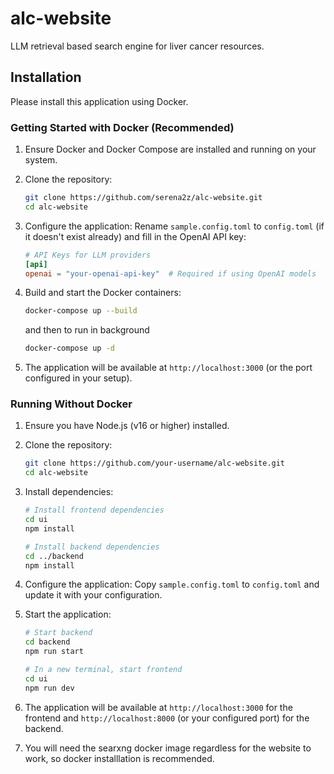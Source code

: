 # alc-website

LLM retrieval based search engine for liver cancer resources.

## Installation

Please install this application using Docker.

### Getting Started with Docker (Recommended)

1. Ensure Docker and Docker Compose are installed and running on your system.

2. Clone the repository:
   ```bash
   git clone https://github.com/serena2z/alc-website.git
   cd alc-website
   ```

3. Configure the application:
   Rename `sample.config.toml` to `config.toml` (if it doesn't exist already) and fill in the OpenAI API key:

   ```toml
   # API Keys for LLM providers
   [api]
   openai = "your-openai-api-key"  # Required if using OpenAI models   
   ```

4. Build and start the Docker containers:
   ```bash
   docker-compose up --build
   ```
   and then to run in background
   ```bash
   docker-compose up -d
   ```

6. The application will be available at `http://localhost:3000` (or the port configured in your setup).

### Running Without Docker

1. Ensure you have Node.js (v16 or higher) installed.

2. Clone the repository:
   ```bash
   git clone https://github.com/your-username/alc-website.git
   cd alc-website
   ```

3. Install dependencies:
   ```bash
   # Install frontend dependencies
   cd ui
   npm install
   
   # Install backend dependencies
   cd ../backend
   npm install
   ```

4. Configure the application:
   Copy `sample.config.toml` to `config.toml` and update it with your configuration.

5. Start the application:
   ```bash
   # Start backend
   cd backend
   npm run start
   
   # In a new terminal, start frontend
   cd ui
   npm run dev
   ```

6. The application will be available at `http://localhost:3000` for the frontend and `http://localhost:8000` (or your configured port) for the backend.

7. You will need the searxng docker image regardless for the website to work, so docker installlation is recommended.

